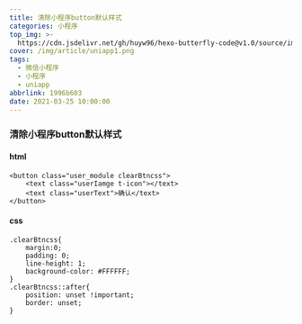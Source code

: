 ```yaml
---
title: 清除小程序button默认样式
categories: 小程序
top_img: >-
  https://cdn.jsdelivr.net/gh/huyw96/hexo-butterfly-code@v1.0/source/img/bg/bg3.png
cover: /img/article/uniapp1.png
tags:
  - 微信小程序
  - 小程序
  - uniapp
abbrlink: 1996b603
date: 2021-03-25 10:00:00
---
```

### 清除小程序button默认样式

#### html

```
<button class="user_module clearBtncss">
	<text class="userIamge t-icon"></text>
	<text class="userText">确认</text>
</button>
```

#### css

```
.clearBtncss{
	margin:0;
	padding: 0;
	line-height: 1;
	background-color: #FFFFFF;
}
.clearBtncss::after{
    position: unset !important;
    border: unset;
}
```

